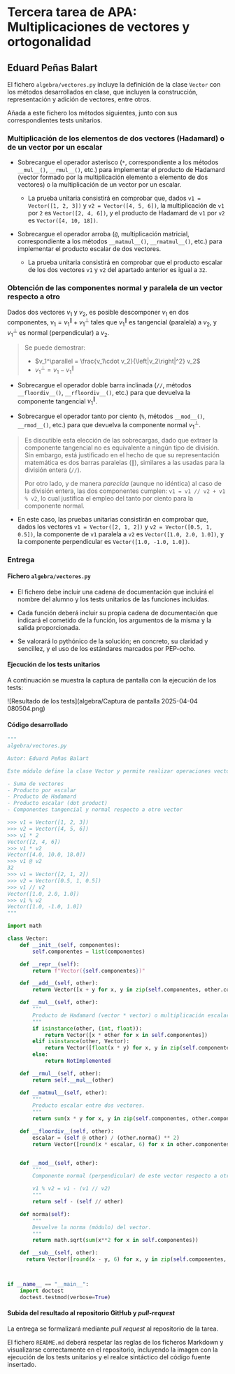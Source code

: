 # Tercera tarea de APA: Multiplicaciones de vectores y ortogonalidad

## Eduard Peñas Balart 

El fichero `algebra/vectores.py` incluye la definición de la clase `Vector` con los
métodos desarrollados en clase, que incluyen la construcción, representación y
adición de vectores, entre otros.

Añada a este fichero los métodos siguientes, junto con sus correspondientes
tests unitarios.

### Multiplicación de los elementos de dos vectores (Hadamard) o de un vector por un escalar

- Sobrecargue el operador asterisco (`*`, correspondiente a los métodos `__mul__()`,
  `__rmul__()`, etc.) para implementar el producto de Hadamard (vector formado por
  la multiplicación elemento a elemento de dos vectores) o la multiplicación de un
  vector por un escalar.

  - La prueba unitaria consistirá en comprobar que, dados `v1 = Vector([1, 2, 3])` y
    `v2 = Vector([4, 5, 6])`, la multiplicación de `v1` por `2` es `Vector([2, 4, 6])`,
    y el producto de Hadamard de `v1` por `v2` es `Vector([4, 10, 18])`.

- Sobrecargue el operador arroba (`@`, multiplicación matricial, correspondiente a los
  métodos `__matmul__()`, `__rmatmul__()`, etc.) para implementar el producto escalar
  de dos vectores.

  - La prueba unitaria consistirá en comprobar que el producto escalar de los dos
    vectores `v1` y `v2` del apartado anterior es igual a `32`.

### Obtención de las componentes normal y paralela de un vector respecto a otro

Dados dos vectores $v_1$ y $v_2$, es posible descomponer $v_1$ en dos componentes,
$v_1 = v_1^\parallel + v_1^\perp$ tales que $v_1^\parallel$ es tangencial (paralela) a
$v_2$, y $v_1^\perp$ es normal (perpendicular) a $v_2$.

> Se puede demostrar:
>
> - $v_1^\parallel = \frac{v_1\cdot v_2}{\left|v_2\right|^2} v_2$
> - $v_1^\perp = v_1 - v_1^\parallel$

- Sobrecargue el operador doble barra inclinada (`//`, métodos `__floordiv__()`,
  `__rfloordiv__()`, etc.) para que devuelva la componente tangencial $v_1^\parallel$.

- Sobrecargue el operador tanto por ciento (`%`, métodos `__mod__()`, `__rmod__()`, etc.)
  para que devuelva la componente normal $v_1^\perp$.

> Es discutible esta elección de las sobrecargas, dado que extraer la componente
> tangencial no es equivalente a ningún tipo de división. Sin embargo, está
> justificado en el hecho de que su representación matemática es dos barras
> paralelas ($\parallel$), similares a las usadas para la división entera (`//`).
>
> Por otro lado, y de manera *parecida* (aunque no idéntica) al caso de la división
> entera, las dos componentes cumplen: `v1 = v1 // v2 + v1 % v2`, lo cual justifica
> el empleo del tanto por ciento para la componente normal.

- En este caso, las pruebas unitarias consistirán en comprobar que, dados los vectores
  `v1 = Vector([2, 1, 2])` y `v2 = Vector([0.5, 1, 0.5])`, la componente de `v1` paralela
  a `v2` es `Vector([1.0, 2.0, 1.0])`, y la componente perpendicular es `Vector([1.0, -1.0, 1.0])`.

### Entrega

#### Fichero `algebra/vectores.py`

- El fichero debe incluir una cadena de documentación que incluirá el nombre del alumno
  y los tests unitarios de las funciones incluidas.

- Cada función deberá incluir su propia cadena de documentación que indicará el cometido
  de la función, los argumentos de la misma y la salida proporcionada.

- Se valorará lo pythónico de la solución; en concreto, su claridad y sencillez, y el
  uso de los estándares marcados por PEP-ocho.

#### Ejecución de los tests unitarios

A continuación se muestra la captura de pantalla con la ejecución de los tests:

![Resultado de los tests](algebra/Captura de pantalla 2025-04-04 080504.png)

#### Código desarrollado
```python
"""
algebra/vectores.py

Autor: Eduard Peñas Balart

Este módulo define la clase Vector y permite realizar operaciones vectoriales como:

- Suma de vectores
- Producto por escalar
- Producto de Hadamard
- Producto escalar (dot product)
- Componentes tangencial y normal respecto a otro vector

>>> v1 = Vector([1, 2, 3])
>>> v2 = Vector([4, 5, 6])
>>> v1 * 2
Vector([2, 4, 6])
>>> v1 * v2
Vector([4.0, 10.0, 18.0])
>>> v1 @ v2
32
>>> v1 = Vector([2, 1, 2])
>>> v2 = Vector([0.5, 1, 0.5])
>>> v1 // v2
Vector([1.0, 2.0, 1.0])
>>> v1 % v2
Vector([1.0, -1.0, 1.0])
"""

import math

class Vector:
    def __init__(self, componentes):
        self.componentes = list(componentes)

    def __repr__(self):
        return f"Vector({self.componentes})"

    def __add__(self, other):
        return Vector([x + y for x, y in zip(self.componentes, other.componentes)])

    def __mul__(self, other):
        """
        Producto de Hadamard (vector * vector) o multiplicación escalar (vector * escalar).
        """
        if isinstance(other, (int, float)):
            return Vector([x * other for x in self.componentes])
        elif isinstance(other, Vector):
            return Vector([float(x * y) for x, y in zip(self.componentes, other.componentes)])
        else:
            return NotImplemented

    def __rmul__(self, other):
        return self.__mul__(other)

    def __matmul__(self, other):
        """
        Producto escalar entre dos vectores.
        """
        return sum(x * y for x, y in zip(self.componentes, other.componentes))

    def __floordiv__(self, other):
        escalar = (self @ other) / (other.norma() ** 2)
        return Vector([round(x * escalar, 6) for x in other.componentes])


    def __mod__(self, other):
        """
        Componente normal (perpendicular) de este vector respecto a otro.

        v1 % v2 = v1 - (v1 // v2)
        """
        return self - (self // other)

    def norma(self):
        """
        Devuelve la norma (módulo) del vector.
        """
        return math.sqrt(sum(x**2 for x in self.componentes))

    def __sub__(self, other):
      return Vector([round(x - y, 6) for x, y in zip(self.componentes, other.componentes)])



if __name__ == "__main__":
    import doctest
    doctest.testmod(verbose=True)
```

#### Subida del resultado al repositorio GitHub y *pull-request*

La entrega se formalizará mediante *pull request* al repositorio de la tarea.

El fichero `README.md` deberá respetar las reglas de los ficheros Markdown y
visualizarse correctamente en el repositorio, incluyendo la imagen con la ejecución de
los tests unitarios y el realce sintáctico del código fuente insertado.
